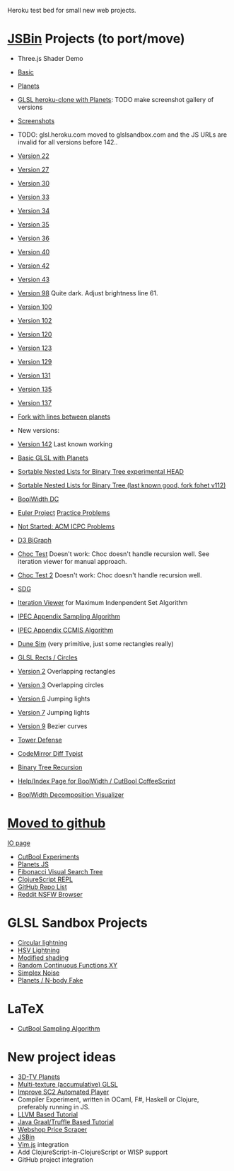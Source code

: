 Heroku test bed for small new web projects.

# [JSBin](http://jsbin.com/) Projects (to port/move)

 - Three.js Shader Demo
  - [Basic](http://jsbin.com/qodemeqelo/edit)
  - [Planets](http://jsbin.com/qifeto/edit)
 - [GLSL heroku-clone with Planets](http://jsbin.com/gefuv/edit): TODO make screenshot gallery of versions
  - [Screenshots](https://photos.google.com/album/AF1QipOOWBVlQuNORXHmmTTFCXnHnzkHi2EoZLmRsga6)
  - TODO: glsl.heroku.com moved to glslsandbox.com and the JS URLs are invalid for all versions before 142..
  - [Version 22](http://output.jsbin.com/gefuv/22)
  - [Version 27](http://output.jsbin.com/gefuv/27)
  - [Version 30](http://output.jsbin.com/gefuv/30)
  - [Version 33](http://output.jsbin.com/gefuv/33)
  - [Version 34](http://output.jsbin.com/gefuv/34)
  - [Version 35](http://output.jsbin.com/gefuv/35)
  - [Version 36](http://output.jsbin.com/gefuv/36)
  - [Version 40](http://output.jsbin.com/gefuv/40)
  - [Version 42](http://output.jsbin.com/gefuv/42)
  - [Version 43](http://output.jsbin.com/gefuv/43)
  - [Version 98](http://output.jsbin.com/gefuv/98) Quite dark. Adjust brightness line 61.
  - [Version 100](http://output.jsbin.com/gefuv/100)
  - [Version 102](http://output.jsbin.com/gefuv/102)
  - [Version 120](http://output.jsbin.com/gefuv/120)
  - [Version 123](http://output.jsbin.com/gefuv/123)
  - [Version 129](http://output.jsbin.com/gefuv/129)
  - [Version 131](http://output.jsbin.com/gefuv/131)
  - [Version 135](http://output.jsbin.com/gefuv/135)
  - [Version 137](http://output.jsbin.com/gefuv/137)
  - [Fork with lines between planets](http://jsbin.com/siqemiwiwo/edit)
  - New versions:
   - [Version 142](http://output.jsbin.com/gefuv/142) Last known working
 - [Basic GLSL with Planets](http://jsbin.com/aCEcohi/edit)
 - [Sortable Nested Lists for Binary Tree experimental HEAD](http://jsbin.com/fohet/edit)
 - [Sortable Nested Lists for Binary Tree (last known good, fork fohet v112)](http://jsbin.com/larim/1/edit)
 - [BoolWidth DC](http://jsbin.com/larim/1/edit)
 - [Euler Project](https://projecteuler.net/problem=17) [Practice Problems](http://jsbin.com/mokif/edit)
 - [Not Started: ACM ICPC Problems](https://icpc.kattis.com/problems)
 - [D3 BiGraph](http://jsbin.com/bakoniso/edit)

 - [Choc Test](http://jsfiddle.net/emnh/c3ZVu/) Doesn't work: Choc doesn't handle recursion well. See iteration viewer for manual approach.
 - [Choc Test 2](http://jsfiddle.net/emnh/tDn7p/) Doesn't work: Choc doesn't handle recursion well.
 - [SDG](http://jsbin.com/uCIGelO/edit)
 - [Iteration Viewer](http://jsbin.com/nulilide/edit) for Maximum Indenpendent Set Algorithm
 - [IPEC Appendix Sampling Algorithm](http://jsbin.com/wapuf/edit)
 - [IPEC Appendix CCMIS Algorithm](http://jsbin.com/qakal/edit)
 - [Dune Sim](http://jsbin.com/sacize/edit) (very primitive, just some rectangles really)
 - [GLSL Rects / Circles](http://jsbin.com/vefax/edit)
  - [Version 2](http://output.jsbin.com/vefax/2) Overlapping rectangles
  - [Version 3](http://output.jsbin.com/vefax/3) Overlapping circles
  - [Version 6](http://output.jsbin.com/vefax/6) Jumping lights
  - [Version 7](http://output.jsbin.com/vefax/7) Jumping lights
  - [Version 9](http://output.jsbin.com/vefax/9) Bezier curves
 - [Tower Defense](http://jsbin.com/poxam/edit)
 - [CodeMirror Diff Typist](http://jsbin.com/fimaj/edit)
 - [Binary Tree Recursion](http://jsbin.com/zumeyo/edit)
 - [Help/Index Page for BoolWidth / CutBool CoffeeScript](http://jsbin.com/lefihi/edit)
 - [BoolWidth Decomposition Visualizer](http://jsbin.com/wegido/edit)

# [Moved to github](http://coffee-test-emh.herokuapp.com/) 

[IO page](http://emnh.github.io/test/)

 - [CutBool Experiments](http://jsbin.com/UfAnonA/edit)
 - [Planets JS](http://jsbin.com/ayemum/edit/)
 - [Fibonacci Visual Search Tree](http://jsbin.com/AneBATu/edit)
 - [ClojureScript REPL](http://jsbin.com/UcayUD/edit)
 - [GitHub Repo List](http://jsbin.com/OKiROPu/edit)
 - [Reddit NSFW Browser](http://jsbin.com/atokom/edit)

# GLSL Sandbox Projects
 - [Circular lightning](http://glslsandbox.com/e#25772.7)
 - [HSV Lightning](http://glslsandbox.com/e#25795.1)
 - [Modified shading](http://glslsandbox.com/e#25776.2)
 - [Random Continuous Functions XY](http://glslsandbox.com/e#26098.7)
 - [Simplex Noise](http://glslsandbox.com/e#26152.8)
 - [Planets / N-body Fake](http://glslsandbox.com/e#26245.6)

# LaTeX
 - [CutBool Sampling Algorithm](https://www.writelatex.com/1055942cnthjh#/2475098/)

# New project ideas
 - [3D-TV Planets](http://picanteverde.github.io/3dtv/src/tv3d5.html)
 - [Multi-texture (accumulative) GLSL](http://jsbin.com/rogigubi/1/edit)
 - [Improve SC2 Automated Player](http://graphics.stanford.edu/~mdfisher/GameAIs.html)
 - Compiler Experiment, written in OCaml, F#, Haskell or Clojure, preferably running in JS.
  - [LLVM Based Tutorial](http://www.stephendiehl.com/llvm/)
  - [Java Graal/Truffle Based Tutorial](http://cesquivias.github.io/blog/2014/12/02/writing-a-language-in-truffle-part-2-using-truffle-and-graal/)
 - [Webshop Price Scraper](http://prisguide.hw.no)
 - [JSBin](https://github.com/jsbin/jsbin/) 
  - [Vim.js](https://github.com/coolwanglu/vim.js/) integration 
  - Add ClojureScript-in-ClojureScript or WISP support
  - GitHub project integration
